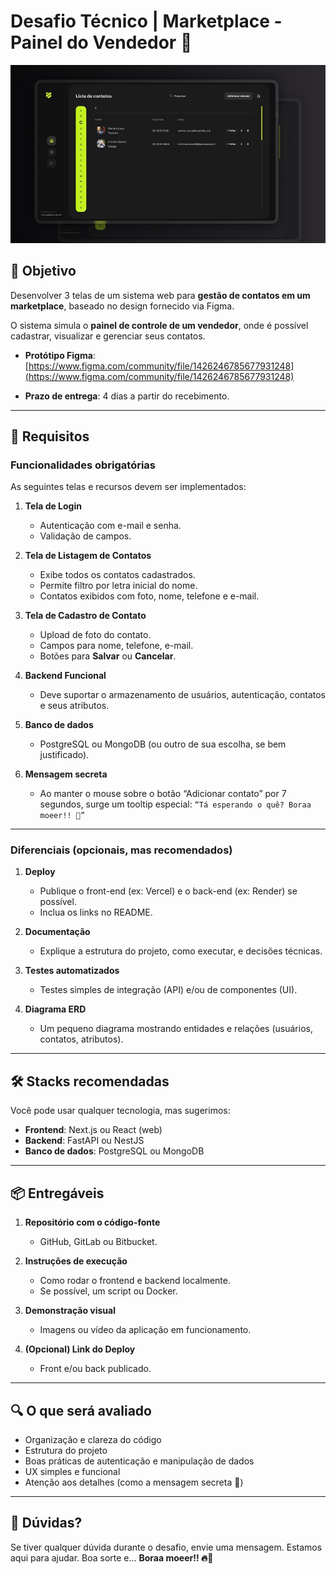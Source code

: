 # Desafio Técnico | Marketplace - Painel do Vendedor 🤑

![Capa](./images/cover.jpg)

## 🎯 Objetivo

Desenvolver 3 telas de um sistema web para **gestão de contatos em um marketplace**, baseado no design fornecido via Figma.

O sistema simula o **painel de controle de um vendedor**, onde é possível cadastrar, visualizar e gerenciar seus contatos.

- **Protótipo Figma**:
  [https://www.figma.com/community/file/1426246785677931248](https://www.figma.com/community/file/1426246785677931248)

- **Prazo de entrega**:
  4 dias a partir do recebimento.

---

## 📌 Requisitos

### Funcionalidades obrigatórias

As seguintes telas e recursos devem ser implementados:

1. **Tela de Login**

   - Autenticação com e-mail e senha.
   - Validação de campos.

2. **Tela de Listagem de Contatos**

   - Exibe todos os contatos cadastrados.
   - Permite filtro por letra inicial do nome.
   - Contatos exibidos com foto, nome, telefone e e-mail.

3. **Tela de Cadastro de Contato**

   - Upload de foto do contato.
   - Campos para nome, telefone, e-mail.
   - Botões para **Salvar** ou **Cancelar**.

4. **Backend Funcional**

   - Deve suportar o armazenamento de usuários, autenticação, contatos e seus atributos.

5. **Banco de dados**

   - PostgreSQL ou MongoDB (ou outro de sua escolha, se bem justificado).

6. **Mensagem secreta**

   - Ao manter o mouse sobre o botão “Adicionar contato” por 7 segundos, surge um tooltip especial:
     `“Tá esperando o quê? Boraa moeer!! 🚀”`

---

### Diferenciais (opcionais, mas recomendados)

1. **Deploy**

   - Publique o front-end (ex: Vercel) e o back-end (ex: Render) se possível.
   - Inclua os links no README.

2. **Documentação**

   - Explique a estrutura do projeto, como executar, e decisões técnicas.

3. **Testes automatizados**

   - Testes simples de integração (API) e/ou de componentes (UI).

4. **Diagrama ERD**

   - Um pequeno diagrama mostrando entidades e relações (usuários, contatos, atributos).

---

## 🛠️ Stacks recomendadas

Você pode usar qualquer tecnologia, mas sugerimos:

- **Frontend**: Next.js ou React (web)
- **Backend**: FastAPI ou NestJS
- **Banco de dados**: PostgreSQL ou MongoDB

---

## 📦 Entregáveis

1. **Repositório com o código-fonte**

   - GitHub, GitLab ou Bitbucket.

2. **Instruções de execução**

   - Como rodar o frontend e backend localmente.
   - Se possível, um script ou Docker.

3. **Demonstração visual**

   - Imagens ou vídeo da aplicação em funcionamento.

4. **(Opcional) Link do Deploy**

   - Front e/ou back publicado.

---

## 🔍 O que será avaliado

- Organização e clareza do código
- Estrutura do projeto
- Boas práticas de autenticação e manipulação de dados
- UX simples e funcional
- Atenção aos detalhes (como a mensagem secreta 👀)

---

## 📩 Dúvidas?

Se tiver qualquer dúvida durante o desafio, envie uma mensagem. Estamos aqui para ajudar. Boa sorte e...
**Boraa moeer!! 🔥🚀**
